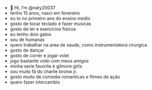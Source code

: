 - 👋 Hi, I’m @naty20037
- tenho 15 anos, nasci em fevereiro
- eu to no primeiro ano do ensino medio
- gosto de tocar teclado e fazer musicas
- gosto de ler e exercicios fisicos
- eu tenho dois gatos
- sou de humanas
- quero trabalhar na area de saude, como instrumentatora cirurgica
- gosto de dançar
- gosto de correr e jogar volei
- jogo bastante volei com meus amigos
- minha serie favorita é gilmore girls
- sou muito fã do charlie bronw jr.
- gosto muito de comedia romanticas e filmes de ação
- quero fazer intercambio 
